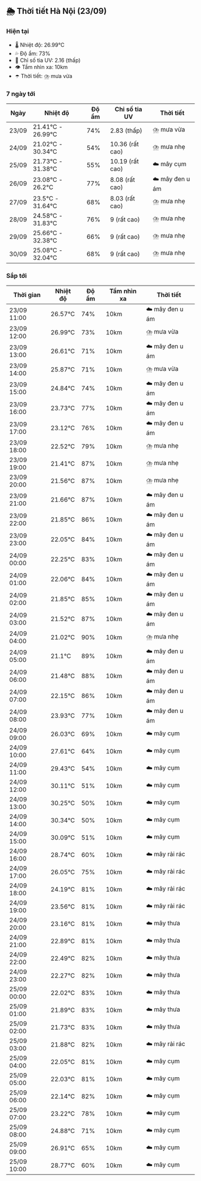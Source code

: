 ## 🌦️ Thời tiết Hà Nội (23/09)

### Hiện tại

- 🌡️ Nhiệt độ: 26.99℃
- 💦 Độ ẩm: 73%
- 🌟 Chỉ số tia UV: 2.16 (thấp)
- 👁️ Tầm nhìn xa: 10km
- ☂️ Thời tiết: ⛈️ mưa vừa

### 7 ngày tới

| Ngày | Nhiệt độ | Độ ẩm | Chỉ số tia UV | Thời tiết |
| --- | --- | --- | --- | --- |
| 23/09 | 21.41℃ - 26.99℃ | 74% | 2.83 (thấp) | ⛈️ mưa vừa |
| 24/09 | 21.02℃ - 30.34℃ | 54% | 10.36 (rất cao) | ⛈️ mưa nhẹ |
| 25/09 | 21.73℃ - 31.38℃ | 55% | 10.19 (rất cao) | ☁️ mây cụm |
| 26/09 | 23.08℃ - 26.2℃ | 77% | 8.08 (rất cao) | ☁️ mây đen u ám |
| 27/09 | 23.5℃ - 31.64℃ | 68% | 8.03 (rất cao) | ⛈️ mưa nhẹ |
| 28/09 | 24.58℃ - 31.83℃ | 76% | 9 (rất cao) | ⛈️ mưa nhẹ |
| 29/09 | 25.66℃ - 32.38℃ | 66% | 9 (rất cao) | ⛈️ mưa nhẹ |
| 30/09 | 25.08℃ - 32.04℃ | 68% | 9 (rất cao) | ⛈️ mưa nhẹ |

### Sắp tới

| Thời gian | Nhiệt độ | Độ ẩm | Tầm nhìn xa | Thời tiết |
| --- | --- | --- | --- | --- |
| 23/09 11:00 | 26.57℃ | 74% | 10km | ☁️ mây đen u ám |
| 23/09 12:00 | 26.99℃ | 73% | 10km | ⛈️ mưa vừa |
| 23/09 13:00 | 26.61℃ | 71% | 10km | ☁️ mây đen u ám |
| 23/09 14:00 | 25.87℃ | 71% | 10km | ⛈️ mưa vừa |
| 23/09 15:00 | 24.84℃ | 74% | 10km | ☁️ mây đen u ám |
| 23/09 16:00 | 23.73℃ | 77% | 10km | ☁️ mây đen u ám |
| 23/09 17:00 | 23.12℃ | 76% | 10km | ☁️ mây đen u ám |
| 23/09 18:00 | 22.52℃ | 79% | 10km | ⛈️ mưa nhẹ |
| 23/09 19:00 | 21.41℃ | 87% | 10km | ⛈️ mưa nhẹ |
| 23/09 20:00 | 21.56℃ | 87% | 10km | ⛈️ mưa nhẹ |
| 23/09 21:00 | 21.66℃ | 87% | 10km | ☁️ mây đen u ám |
| 23/09 22:00 | 21.85℃ | 86% | 10km | ☁️ mây đen u ám |
| 23/09 23:00 | 22.05℃ | 84% | 10km | ☁️ mây đen u ám |
| 24/09 00:00 | 22.25℃ | 83% | 10km | ☁️ mây đen u ám |
| 24/09 01:00 | 22.06℃ | 84% | 10km | ☁️ mây đen u ám |
| 24/09 02:00 | 21.85℃ | 85% | 10km | ☁️ mây đen u ám |
| 24/09 03:00 | 21.52℃ | 87% | 10km | ☁️ mây đen u ám |
| 24/09 04:00 | 21.02℃ | 90% | 10km | ⛈️ mưa nhẹ |
| 24/09 05:00 | 21.1℃ | 89% | 10km | ☁️ mây đen u ám |
| 24/09 06:00 | 21.48℃ | 88% | 10km | ☁️ mây đen u ám |
| 24/09 07:00 | 22.15℃ | 86% | 10km | ☁️ mây đen u ám |
| 24/09 08:00 | 23.93℃ | 77% | 10km | ☁️ mây đen u ám |
| 24/09 09:00 | 26.03℃ | 69% | 10km | ☁️ mây cụm |
| 24/09 10:00 | 27.61℃ | 64% | 10km | ☁️ mây cụm |
| 24/09 11:00 | 29.43℃ | 54% | 10km | ☁️ mây cụm |
| 24/09 12:00 | 30.11℃ | 51% | 10km | ☁️ mây cụm |
| 24/09 13:00 | 30.25℃ | 50% | 10km | ☁️ mây cụm |
| 24/09 14:00 | 30.34℃ | 50% | 10km | ☁️ mây cụm |
| 24/09 15:00 | 30.09℃ | 51% | 10km | ☁️ mây cụm |
| 24/09 16:00 | 28.74℃ | 60% | 10km | ☁️ mây rải rác |
| 24/09 17:00 | 26.05℃ | 75% | 10km | ☁️ mây rải rác |
| 24/09 18:00 | 24.19℃ | 81% | 10km | ☁️ mây rải rác |
| 24/09 19:00 | 23.56℃ | 81% | 10km | ☁️ mây rải rác |
| 24/09 20:00 | 23.16℃ | 81% | 10km | ☁️ mây thưa |
| 24/09 21:00 | 22.89℃ | 81% | 10km | ☁️ mây thưa |
| 24/09 22:00 | 22.49℃ | 82% | 10km | ☁️ mây thưa |
| 24/09 23:00 | 22.27℃ | 82% | 10km | ☁️ mây thưa |
| 25/09 00:00 | 22.02℃ | 83% | 10km | ☁️ mây thưa |
| 25/09 01:00 | 21.89℃ | 83% | 10km | ☁️ mây thưa |
| 25/09 02:00 | 21.73℃ | 83% | 10km | ☁️ mây thưa |
| 25/09 03:00 | 21.88℃ | 82% | 10km | ☁️ mây rải rác |
| 25/09 04:00 | 22.05℃ | 81% | 10km | ☁️ mây cụm |
| 25/09 05:00 | 22.03℃ | 81% | 10km | ☁️ mây cụm |
| 25/09 06:00 | 22.14℃ | 82% | 10km | ☁️ mây cụm |
| 25/09 07:00 | 23.22℃ | 78% | 10km | ☁️ mây cụm |
| 25/09 08:00 | 24.88℃ | 71% | 10km | ☁️ mây cụm |
| 25/09 09:00 | 26.91℃ | 65% | 10km | ☁️ mây cụm |
| 25/09 10:00 | 28.77℃ | 60% | 10km | ☁️ mây cụm |
